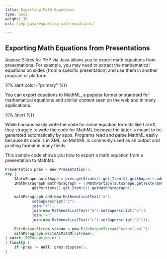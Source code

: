 ```yaml
---
title: Exporting Math Equations
type: docs
weight: 30
url: /php-java/exporting-math-equations/

---
```


## Exporting Math Equations from Presentations

Aspose.Slides for PHP via Java allows you to export math equations from presentations. For example, you may need to extract the mathematical equations on slides (from a specific presentation) and use them in another program or platform.

{{% alert color="primary" %}} 

You can export equations to MathML, a popular format or standard for mathematical equations and similar content seen on the web and in many applications. 

{{% /alert %}}

While humans easily write the code for some equation formats like LaTeX, they struggle to write the code for MathML because the latter is meant to be generated automatically by apps. Programs read and parse MathML easily because its code is in XML, so MathML is commonly used as an output and printing format in many fields. 

This sample code shows you how to export a math equation from a presentation to MathML:

```java
Presentation pres = new Presentation();
try {
    IAutoShape autoShape = pres.getSlides().get_Item(0).getShapes().addMathShape(0, 0, 500, 50);
    IMathParagraph mathParagraph = ((MathPortion)autoShape.getTextFrame().getParagraphs().get_Item(0).
            getPortions().get_Item(0)).getMathParagraph();

    mathParagraph.add(new MathematicalText("a").
            setSuperscript("2").
            join("+").
            join(new MathematicalText("b").setSuperscript("2")).
            join("=").
            join(new MathematicalText("c").setSuperscript("2")));

    FileOutputStream stream = new FileOutputStream("mathml.xml");
    mathParagraph.writeAsMathMl(stream);
} catch (IOException e) {
} finally {
    if (pres != null) pres.dispose();
}
```

